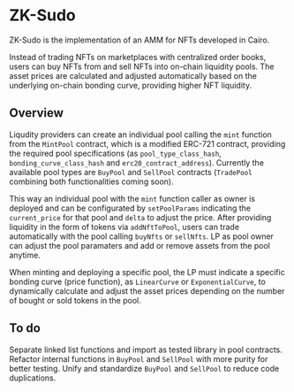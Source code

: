# ZK-Sudo

ZK-Sudo is the implementation of an AMM for NFTs developed in Cairo. 

Instead of trading NFTs on marketplaces with centralized order books, users can buy NFTs from and sell NFTs into on-chain liquidity pools. The asset prices are calculated and adjusted automatically based on the underlying on-chain bonding curve, providing higher NFT liquidity. 

## Overview

Liqudity providers can create an individual pool calling the `mint` function from the `MintPool` contract, which is a modified ERC-721 contract, providing the required pool specifications (as `pool_type_class_hash`, `bonding_curve_class_hash` and `erc20_contract_address`). Currently the available pool types are `BuyPool` and `SellPool` contracts (`TradePool` combining both functionalities coming soon). 

This way an individual pool with the `mint` function caller as owner is deployed and can be configurated by `setPoolParams` indicating the `current_price` for that pool and `delta` to adjust the price. After providing liquidity in the form of tokens via `addNftToPool`, users can trade automatically with the pool calling `buyNfts` or `sellNfts`. LP as pool owner can adjust the pool paramaters and add or remove assets from the pool anytime. 

When minting and deploying a specific pool, the LP must indicate a specific bonding curve (price function), as `LinearCurve` or `ExponentialCurve`, to dynamically calculate and adjust the asset prices depending on the number of bought or sold tokens in the pool. 

## To do

Separate linked list functions and import as tested library in pool contracts.
Refactor internal functions in `BuyPool` and `SellPool` with more purity for better testing.
Unify and standardize `BuyPool` and `SellPool` to reduce code duplications. 
